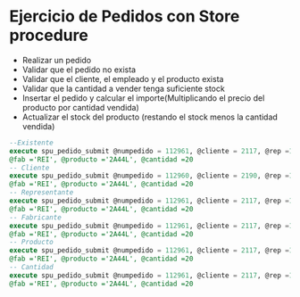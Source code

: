 # Ejercicio de Pedidos con Store procedure

- Realizar un pedido
- Validar que el pedido no exista
- Validar que el cliente, el empleado y el producto exista
- Validar que la cantidad a vender tenga suficiente stock
- Insertar el pedido y calcular el importe(Multiplicando el precio del producto por cantidad vendida)
- Actualizar el stock del producto (restando el stock menos la cantidad vendida)

```SQL
--Existente
execute spu_pedido_submit @numpedido = 112961, @cliente = 2117, @rep =106, 
@fab ='REI', @producto ='2A44L', @cantidad =20
-- Cliente
execute spu_pedido_submit @numpedido = 112960, @cliente = 2190, @rep =106, 
@fab ='REI', @producto ='2A44L', @cantidad =20
-- Representante
execute spu_pedido_submit @numpedido = 112961, @cliente = 2117, @rep =106, 
@fab ='REI', @producto ='2A44L', @cantidad =20
-- Fabricante
execute spu_pedido_submit @numpedido = 112961, @cliente = 2117, @rep =106, 
@fab ='REI', @producto ='2A44L', @cantidad =20
-- Producto
execute spu_pedido_submit @numpedido = 112961, @cliente = 2117, @rep =106, 
@fab ='REI', @producto ='2A44L', @cantidad =20
-- Cantidad
execute spu_pedido_submit @numpedido = 112961, @cliente = 2117, @rep =106, 
@fab ='REI', @producto ='2A44L', @cantidad =20
 ```